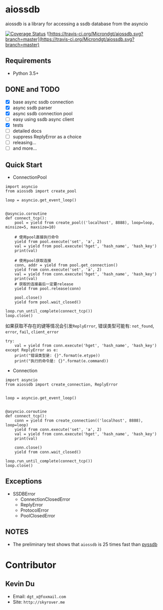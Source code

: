 # aiossdb
aiossdb is a library for accessing a ssdb database from the asyncio

[![Coverage Status](https://coveralls.io/repos/github/Microndgt/aiossdb/badge.svg?branch=master)](https://coveralls.io/github/Microndgt/aiossdb?branch=master)
![https://travis-ci.org/Microndgt/aiossdb.svg?branch=master](https://travis-ci.org/Microndgt/aiossdb.svg?branch=master)

Requirements
------------

- Python 3.5+

DONE and TODO
-------------

- [x] base async ssdb connection
- [x] async ssdb parser
- [x] async ssdb connection pool
- [ ] easy using ssdb async client
- [x] tests
- [ ] detailed docs
- [ ] suppress ReplyError as a choice
- [ ] releasing...
- [ ] and more...

Quick Start
-----------

- ConnectionPool

```
import asyncio
from aiossdb import create_pool

loop = asyncio.get_event_loop()


@asyncio.coroutine
def connect_tcp():
    pool = yield from create_pool(('localhost', 8888), loop=loop, minsize=5, maxsize=10)

    # 使用pool直接执行命令
    yield from pool.execute('set', 'a', 2)
    val = yield from pool.execute('hget', 'hash_name', 'hash_key')
    print(val)

    # 使用pool获取连接
    conn, addr = yield from pool.get_connection()
    yield from conn.execute('set', 'a', 2)
    val = yield from conn.execute('hget', 'hash_name', 'hash_key')
    print(val)
    # 获取的连接最后一定要release
    yield from pool.release(conn)

    pool.close()
    yield form pool.wait_closed()

loop.run_until_complete(connect_tcp())
loop.close()
```

如果获取不存在的键等情况会引发`ReplyError`, 错误类型可能有: `not_found`, `error`, `fail`, `client_error`

```
try:
    val = yield from conn.execute('hget', 'hash_name', 'hash_key')
except ReplyError as e:
    print("错误类型是: {}".format(e.etype))
    print("执行的命令是: {}".format(e.command))
```

- Connection

```
import asyncio
from aiossdb import create_connection, ReplyError


loop = asyncio.get_event_loop()


@asyncio.coroutine
def connect_tcp():
    conn = yield from create_connection(('localhost', 8888), loop=loop)
    yield from conn.execute('set', 'a', 2)
    val = yield from conn.execute('hget', 'hash_name', 'hash_key')
    print(val)

    conn.close()
    yield from conn.wait_closed()

loop.run_until_complete(connect_tcp())
loop.close()
```

Exceptions
----------

- SSDBError
    - ConnectionClosedError
    - ReplyError
    - ProtocolError
    - PoolClosedError

NOTES
-----

- The preliminary test shows that `aiossdb` is 25 times fast than [pyssdb](https://github.com/ifduyue/pyssdb)

Contributor
===========

Kevin Du
--------

- Email: `dgt_x@foxmail.com`
- Site: `http://skyrover.me`